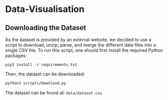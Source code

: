# Data-Visualisation

## Downloading the Dataset

As the dataset is provided by an external website, we decided to use a script to download, unzip, parse, and merge the different data files into a single CSV file. To run this script, one should first install the required Python packages:

```
pip3 install -r requirements.txt
```

Then, the dataset can be downloaded:

```bash
python3 scripts/download.py
```

The dataset can be found at: `data/dataset.csv`.

